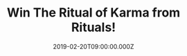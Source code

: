 ---
campaign-uuid: "c-81bd93ec-a8db-45e5-98bc-fe65fc6b6381"
type: "Preview"
category: "Gifts"
date: "2019-02-20T09:00:00.000Z"
end-date: "2019-04-21T00:59:00.000+01:00"
disable-form: false
is_promoted: true
has_entry_page: true
title: "Win The Ritual of Karma from Rituals!"
competition-description: "According to ancient Hindu belief, living with good intent\
  \ attracts good karma. Say good words, think good thoughts, do good deeds and keep\
  \ the circle positive because ultimately, you reap what you sow. The Ritual of Karma\
  \ collect... is what you're looking for. Click below for a chance to win."
hero-header: "Win The Ritual of Karma from Rituals!"
terms-confirmation: "N/A"
banner-img: "https://assets.expresslyapp.com/asset-bd623ca6-43c4-4735-a2e8-a574991ffe0d.jpg"
logo-left-href: "http://club.expressly.io"
logo-left-image: "https://assets.expresslyapp.com/asset-bf61fbf2-c9e5-4ad6-9a2e-7285fd584778.jpg"
logo-left-title: "Expressly Club"
bg-image-hero: "https://assets.expresslyapp.com/asset-3276b2b9-8e32-4297-ba32-ab394f2172d3.jpg"
bg-image-first: "https://assets.expresslyapp.com/asset-4b1f6542-b075-48b6-9696-01fc82e2ef12.jpg"
bg-image-second: "https://assets.expresslyapp.com/asset-e2cee6dd-b20c-4e2d-a7ca-9a124a54896f.jpg"
bg-image-third: "https://assets.expresslyapp.com/asset-35f18408-4623-4999-8dca-54f95810403c.jpg"
section1-content: "The Ritual of Karma collection helps you immerse yourself in the\
  \ positive vibes of summer all year round, with luxury fragrant products designed\
  \ to instantly enhance your mood. Take good care of yourself, practice soulfulness\
  \ and pay attention to the little things. In the end it will find its way back to\
  \ you, by means of happiness. Be it for body, mind or soul."
section2-content: "This wonderful gift pack is the perfect present for a friend or\
  \ family member or for treating yourself! Contains a shower foam, shower scrub,\
  \ body cream and bed and body spray. Experience the ultimate summer sensation with\
  \ these soothing products based on the floral aroma of Holy Lotus and Organic White\
  \ Tea."
section3-content: "<p>If you want to immerse yourself in the positive vibes of summer\
  \ all year round... enter the form below for a chance to win this amazing gift now.</p>\r\
  \n<p>Good luck!</p>"
entry-title: "Win The Ritual of Karma from Rituals!"
entry-content: "Enter the draw to win The Ritual of Karma from Rituals by completing\
  \ the form below before **23:59 on 20th April 2019**"
has-winner: false
prize-description: "The Ritual of Karma from Rituals."
special-conditions: "Multiple entries are allowed up to one every day."
country-restrictions:
- "GB"
---